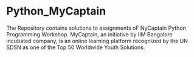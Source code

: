 # Python_MyCaptain
The Repository contains solutions to assignments oF NyCaptain Python Programming Workshop.
MyCaptain, an initiative by IIM Bangalore incubated company, is an online learning platform recognized by the UN SDSN as one of the Top 50 Worldwide Youth Solutions.
